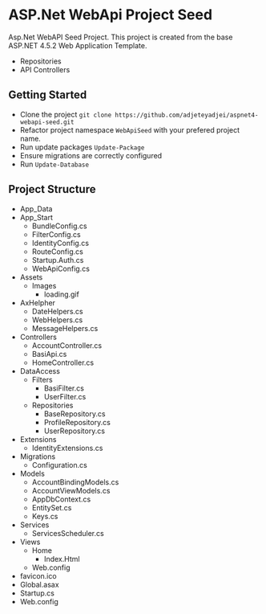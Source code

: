 # ASP.Net WebApi Project Seed
Asp.Net WebAPI Seed Project. This project is created from the base ASP.NET 4.5.2 Web Application Template.
+ Repositories
+ API Controllers

## Getting Started
+ Clone the project `git clone https://github.com/adjeteyadjei/aspnet4-webapi-seed.git`
+ Refactor project namespace `WebApiSeed` with your prefered project name.
+ Run update packages `Update-Package`
+ Ensure migrations are correctly configured
+ Run `Update-Database`

## Project Structure
+ App_Data
+ App_Start
  * BundleConfig.cs
  * FilterConfig.cs
  * IdentityConfig.cs
  * RouteConfig.cs
  * Startup.Auth.cs
  * WebApiConfig.cs
+ Assets
  * Images
    * loading.gif
+ AxHelpher
  * DateHelpers.cs
  * WebHelpers.cs
  * MessageHelpers.cs
+ Controllers
  * AccountController.cs
  * BasiApi.cs
  * HomeController.cs
+ DataAccess
  * Filters
    * BasiFilter.cs
    * UserFilter.cs
  * Repositories
    * BaseRepository.cs
    * ProfileRepository.cs
    * UserRepository.cs
+ Extensions
  * IdentityExtensions.cs
+ Migrations
  * Configuration.cs
+ Models
  * AccountBindingModels.cs
  * AccountViewModels.cs
  * AppDbContext.cs
  * EntitySet.cs
  * Keys.cs
+ Services
  * ServicesScheduler.cs
+ Views
  * Home
    * Index.Html
  * Web.config
+ favicon.ico
+ Global.asax
+ Startup.cs
+ Web.config
